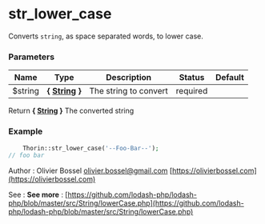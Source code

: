 # str_lower_case

Converts `string`, as space separated words, to lower case.



### Parameters
Name  |  Type  |  Description  |  Status  |  Default
------------  |  ------------  |  ------------  |  ------------  |  ------------
$string  |  **{ [String](http://php.net/manual/en/language.types.string.php) }**  |  The string to convert  |  required  |

Return **{ [String](http://php.net/manual/en/language.types.string.php) }** The converted string

### Example
```php
	Thorin::str_lower_case('--Foo-Bar--');
// foo bar
```
Author : Olivier Bossel [olivier.bossel@gmail.com](mailto:olivier.bossel@gmail.com) [https://olivierbossel.com](https://olivierbossel.com)

See : **See more** : [https://github.com/lodash-php/lodash-php/blob/master/src/String/lowerCase.php](https://github.com/lodash-php/lodash-php/blob/master/src/String/lowerCase.php)